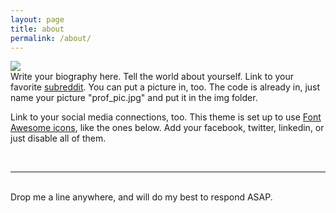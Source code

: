 ```yaml
---
layout: page
title: about
permalink: /about/
---
```


<img class="col one right" src="/img/prof_pic.jpg">

<br />
Write your biography here. Tell the world about yourself. Link to your favorite <a href="http://reddit.com"
	target="blank">subreddit</a>. You can put a picture in, too. The code is already in, just name your picture
"prof_pic.jpg" and put it in the img folder.

Link to your social media connections, too. This theme is set up to use <a
	href="http://fortawesome.github.io/Font-Awesome/" target="blank">Font Awesome icons</a>, like the ones below. Add
your facebook, twitter, linkedin, or just disable all of them.


<br />
<hr />
<br />
<span class="contacticon center">
	<a href="mailto:ahmedig@live.com"><i class="fa fa-envelope-square"></i></a>
	<a href="https://github.com/ahmedig" target="_blank"><i class="fa fa-github-square"></i></a>
	<a href="https://www.linkedin.com/in/ahmedig" target="_blank"><i class="fa fa-linkedin-square"></i></a>
	<a href="https://twitter.com/ahmedig" target="_blank"><i class="fa fa-twitter-square"></i></a>
</span>

<div class="col three caption">
	Drop me a line anywhere, and will do my best to respond ASAP.
</div>